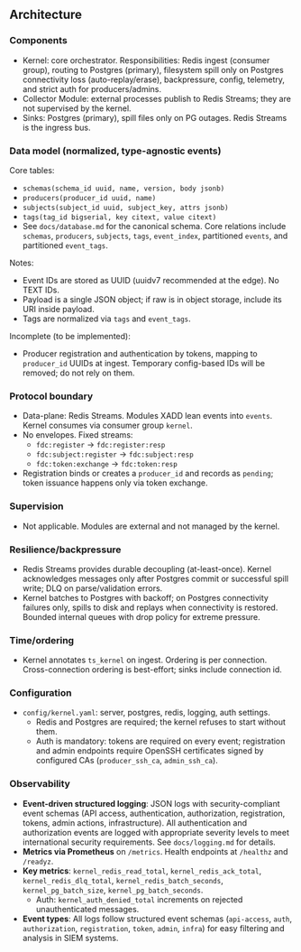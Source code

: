 ## Architecture

### Components
- Kernel: core orchestrator. Responsibilities: Redis ingest (consumer group), routing to Postgres (primary), filesystem spill only on Postgres connectivity loss (auto-replay/erase), backpressure, config, telemetry, and strict auth for producers/admins.
- Collector Module: external processes publish to Redis Streams; they are not supervised by the kernel.
- Sinks: Postgres (primary), spill files only on PG outages. Redis Streams is the ingress bus.

### Data model (normalized, type-agnostic events)
Core tables:
- `schemas(schema_id uuid, name, version, body jsonb)`
- `producers(producer_id uuid, name)`
- `subjects(subject_id uuid, subject_key, attrs jsonb)`
- `tags(tag_id bigserial, key citext, value citext)`
- See `docs/database.md` for the canonical schema. Core relations include `schemas`, `producers`, `subjects`, `tags`, `event_index`, partitioned `events`, and partitioned `event_tags`.

Notes:
- Event IDs are stored as UUID (uuidv7 recommended at the edge). No TEXT IDs.
- Payload is a single JSON object; if raw is in object storage, include its URI inside payload.
- Tags are normalized via `tags` and `event_tags`.

Incomplete (to be implemented):
- Producer registration and authentication by tokens, mapping to `producer_id` UUIDs at ingest. Temporary config-based IDs will be removed; do not rely on them.

### Protocol boundary
- Data-plane: Redis Streams. Modules XADD lean events into `events`. Kernel consumes via consumer group `kernel`.
- No envelopes. Fixed streams:
  - `fdc:register` → `fdc:register:resp`
  - `fdc:subject:register` → `fdc:subject:resp`
  - `fdc:token:exchange` → `fdc:token:resp`
- Registration binds or creates a `producer_id` and records as `pending`; token issuance happens only via token exchange.

### Supervision
- Not applicable. Modules are external and not managed by the kernel.

### Resilience/backpressure
- Redis Streams provides durable decoupling (at-least-once). Kernel acknowledges messages only after Postgres commit or successful spill write; DLQ on parse/validation errors.
- Kernel batches to Postgres with backoff; on Postgres connectivity failures only, spills to disk and replays when connectivity is restored. Bounded internal queues with drop policy for extreme pressure.

### Time/ordering
- Kernel annotates `ts_kernel` on ingest. Ordering is per connection. Cross-connection ordering is best-effort; sinks include connection id.

### Configuration
- `config/kernel.yaml`: server, postgres, redis, logging, auth settings.
  - Redis and Postgres are required; the kernel refuses to start without them.
  - Auth is mandatory: tokens are required on every event; registration and admin endpoints require OpenSSH certificates signed by configured CAs (`producer_ssh_ca`, `admin_ssh_ca`).

### Observability

- **Event-driven structured logging**: JSON logs with security-compliant event schemas (API access, authentication, authorization, registration, tokens, admin actions, infrastructure). All authentication and authorization events are logged with appropriate severity levels to meet international security requirements. See `docs/logging.md` for details.
- **Metrics via Prometheus** on `/metrics`. Health endpoints at `/healthz` and `/readyz`.
- **Key metrics**: `kernel_redis_read_total`, `kernel_redis_ack_total`, `kernel_redis_dlq_total`, `kernel_redis_batch_seconds`, `kernel_pg_batch_size`, `kernel_pg_batch_seconds`.
  - Auth: `kernel_auth_denied_total` increments on rejected unauthenticated messages.
- **Event types**: All logs follow structured event schemas (`api-access`, `auth`, `authorization`, `registration`, `token`, `admin`, `infra`) for easy filtering and analysis in SIEM systems.

